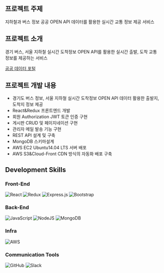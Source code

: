 ## 프로젝트 주제

지하철과 버스 정보 공공 OPEN API 데이터를 활용한 실시간 교통 정보 제공 서비스

## 프로젝트 소개

경기 버스, 서울 지하철 실시간 도착정보 OPEN API를 활용한 실시간 출발, 도착 교통 정보를 제공하는 서비스 

[공공 데이터 포털](https://www.data.go.kr/)

## 프로젝트 개발 내용
- 경기도 버스 정보, 서울 지하철 실시간 도착정보 OPEN API 데이터 활용한 출발지, 도착지 정보 제공
- React&Redux 프론트엔드 개발
- 회원 Authorization JWT 토큰 인증 구현
- 게시판 CRUD 및 페이지네이션 구현
- 관리자 메일 발송 기능 구현
- REST API 설계 및 구축 
- MongoDB 스키마설계
- AWS EC2 Ubuntu14.04 LTS 서버 배포
- AWS S3&Cloud-Front CDN 방식의 자동화 배포 구축


## Development Skills
### Front-End
<img alt="React" src="https://img.shields.io/badge/react-%2320232a.svg?style=for-the-badge&logo=react&logoColor=%2361DAFB"/>
<img alt="Redux" src="https://img.shields.io/badge/redux-%23593d88.svg?style=for-the-badge&logo=redux&logoColor=white"/>
<img alt="Express.js" src="https://img.shields.io/badge/express.js-%23404d59.svg?style=for-the-badge&logo=express&logoColor=%2361DAFB"/>
<img alt="Bootstrap" src="https://img.shields.io/badge/bootstrap-%23563D7C.svg?style=for-the-badge&logo=bootstrap&logoColor=white"/>

### Back-End
<img alt="JavaScript" src="https://img.shields.io/badge/javascript-%23323330.svg?style=for-the-badge&logo=javascript&logoColor=%23F7DF1E"/>
<img alt="NodeJS" src="https://img.shields.io/badge/node.js-%2343853D.svg?style=for-the-badge&logo=node-dot-js&logoColor=white"/>
<img alt="MongoDB" src ="https://img.shields.io/badge/MongoDB-%234ea94b.svg?style=for-the-badge&logo=mongodb&logoColor=white"/>

### Infra
<img alt="AWS" src="https://img.shields.io/badge/AWS-%23FF9900.svg?style=for-the-badge&logo=amazon-aws&logoColor=white"/>

### Communication Tools
<img alt="GitHub" src="https://img.shields.io/badge/github-%23121011.svg?style=for-the-badge&logo=github&logoColor=white"/>
<img alt="Slack" src="https://img.shields.io/badge/Slack-4A154B?style=for-the-badge&logo=slack&logoColor=white" />
